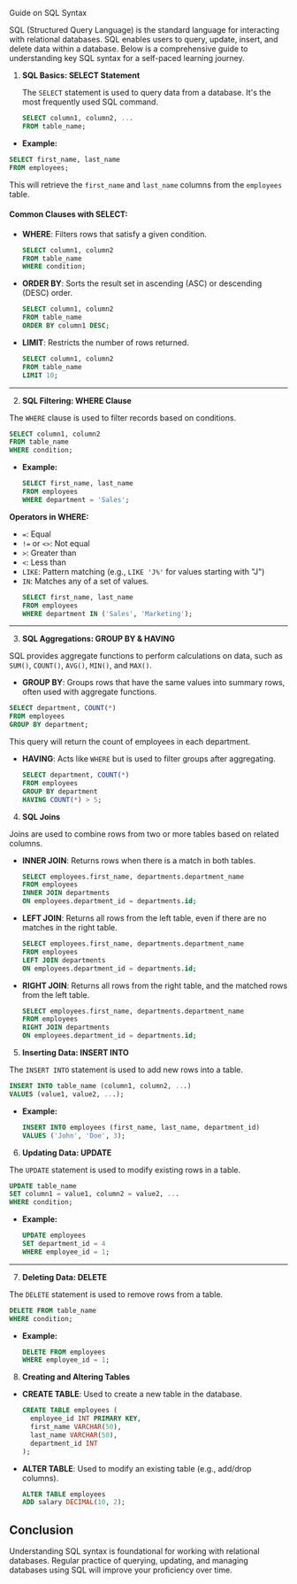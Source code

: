 Guide on SQL Syntax

SQL (Structured Query Language) is the standard language for interacting with relational databases. SQL enables users to query, update, insert, and delete data within a database. Below is a comprehensive guide to understanding key SQL syntax for a self-paced learning journey.

1. **SQL Basics: SELECT Statement**

   The `SELECT` statement is used to query data from a database. It's the most frequently used SQL command.

   ```sql
   SELECT column1, column2, ...
   FROM table_name;
   ```

  - **Example:**
  ```sql
  SELECT first_name, last_name
  FROM employees;
  ```

This will retrieve the `first_name` and `last_name` columns from the `employees` table.

#### Common Clauses with SELECT:

- **WHERE**: Filters rows that satisfy a given condition.
  ```sql
  SELECT column1, column2 
  FROM table_name
  WHERE condition;
  ```

- **ORDER BY**: Sorts the result set in ascending (ASC) or descending (DESC) order.
  ```sql
  SELECT column1, column2
  FROM table_name
  ORDER BY column1 DESC;
  ```

- **LIMIT**: Restricts the number of rows returned.
  ```sql
  SELECT column1, column2
  FROM table_name
  LIMIT 10;
  ```

---

2. **SQL Filtering: WHERE Clause**

The `WHERE` clause is used to filter records based on conditions.

```sql
SELECT column1, column2
FROM table_name
WHERE condition;
```

- **Example:**
  ```sql
  SELECT first_name, last_name
  FROM employees
  WHERE department = 'Sales';
  ```

**Operators in WHERE:**
- `=`: Equal
- `!=` or `<>`: Not equal
- `>`: Greater than
- `<`: Less than
- `LIKE`: Pattern matching (e.g., `LIKE 'J%'` for values starting with "J")
- `IN`: Matches any of a set of values.
  ```sql
  SELECT first_name, last_name
  FROM employees
  WHERE department IN ('Sales', 'Marketing');
  ```

---

3. **SQL Aggregations: GROUP BY & HAVING**

SQL provides aggregate functions to perform calculations on data, such as `SUM()`, `COUNT()`, `AVG()`, `MIN()`, and `MAX()`.

- **GROUP BY**: Groups rows that have the same values into summary rows, often used with aggregate functions.

```sql
SELECT department, COUNT(*)
FROM employees
GROUP BY department;
```

This query will return the count of employees in each department.

- **HAVING**: Acts like `WHERE` but is used to filter groups after aggregating.
  ```sql
  SELECT department, COUNT(*)
  FROM employees
  GROUP BY department
  HAVING COUNT(*) > 5;
  ```
4. **SQL Joins**

Joins are used to combine rows from two or more tables based on related columns.

- **INNER JOIN**: Returns rows when there is a match in both tables.

  ```sql
  SELECT employees.first_name, departments.department_name
  FROM employees
  INNER JOIN departments
  ON employees.department_id = departments.id;
  ```

- **LEFT JOIN**: Returns all rows from the left table, even if there are no matches in the right table.

  ```sql
  SELECT employees.first_name, departments.department_name
  FROM employees
  LEFT JOIN departments
  ON employees.department_id = departments.id;
  ```

- **RIGHT JOIN**: Returns all rows from the right table, and the matched rows from the left table.
  ```sql
  SELECT employees.first_name, departments.department_name
  FROM employees
  RIGHT JOIN departments
  ON employees.department_id = departments.id;
  ```
5. **Inserting Data: INSERT INTO**

The `INSERT INTO` statement is used to add new rows into a table.

```sql
INSERT INTO table_name (column1, column2, ...)
VALUES (value1, value2, ...);
```

- **Example:**
  ```sql
  INSERT INTO employees (first_name, last_name, department_id)
  VALUES ('John', 'Doe', 3);
  ```
6. **Updating Data: UPDATE**

The `UPDATE` statement is used to modify existing rows in a table.

```sql
UPDATE table_name
SET column1 = value1, column2 = value2, ...
WHERE condition;
```

- **Example:**
  ```sql
  UPDATE employees
  SET department_id = 4
  WHERE employee_id = 1;
  ```

---

7. **Deleting Data: DELETE**

The `DELETE` statement is used to remove rows from a table.

```sql
DELETE FROM table_name
WHERE condition;
```

- **Example:**
  ```sql
  DELETE FROM employees
  WHERE employee_id = 1;
  ```

8. **Creating and Altering Tables**

- **CREATE TABLE**: Used to create a new table in the database.

  ```sql
  CREATE TABLE employees (
    employee_id INT PRIMARY KEY,
    first_name VARCHAR(50),
    last_name VARCHAR(50),
    department_id INT
  );
  ```

- **ALTER TABLE**: Used to modify an existing table (e.g., add/drop columns).
  ```sql
  ALTER TABLE employees
  ADD salary DECIMAL(10, 2);
  ```


## Conclusion

Understanding SQL syntax is foundational for working with relational databases. Regular practice of querying, updating, and managing databases using SQL will improve your proficiency over time.